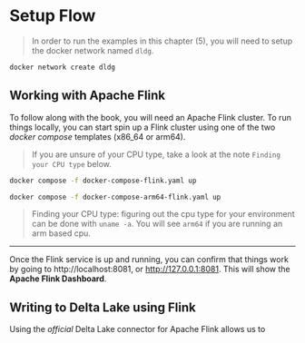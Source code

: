 # Setup Flow
> In order to run the examples in this chapter (5), you will need to setup the docker network named `dldg`.

~~~bash
docker network create dldg
~~~

## Working with Apache Flink
To follow along with the book, you will need an Apache Flink cluster. To run things locally, you can start spin up a Flink cluster using one of the two _docker compose_ templates (x86_64 or arm64). 
> If you are unsure of your CPU type, take a look at the note `Finding your CPU type` below.

~~~bash
docker compose -f docker-compose-flink.yaml up
~~~

~~~bash
docker compose -f docker-compose-arm64-flink.yaml up 
~~~

> Finding your CPU type: figuring out the cpu type for your environment can be done with `uname -a`. You will see `arm64` if you are running an arm based cpu.

---

Once the Flink service is up and running, you can confirm that things work by going to http://localhost:8081, or http://127.0.0.1:8081. This will show the **Apache Flink Dashboard**.

## Writing to Delta Lake using Flink
Using the _official_ Delta Lake connector for Apache Flink allows us to 
